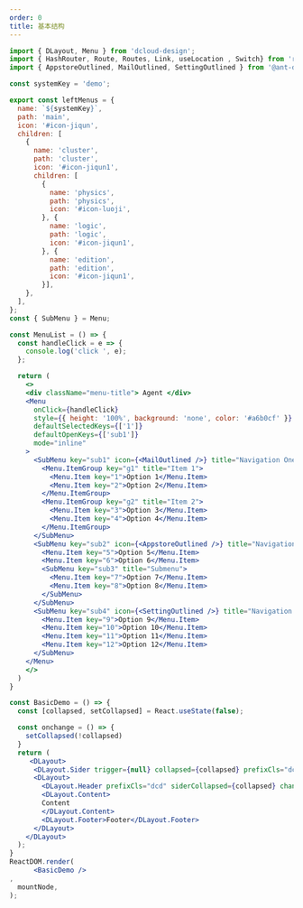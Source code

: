 ```yaml
---
order: 0
title: 基本结构
---
```


```jsx
import { DLayout, Menu } from 'dcloud-design';
import { HashRouter, Route, Routes, Link, useLocation , Switch} from 'react-router-dom';
import { AppstoreOutlined, MailOutlined, SettingOutlined } from '@ant-design/icons';

const systemKey = 'demo';

export const leftMenus = {
  name: `${systemKey}`,
  path: 'main',
  icon: '#icon-jiqun',
  children: [
    {
      name: 'cluster',
      path: 'cluster',
      icon: '#icon-jiqun1',
      children: [
        {
          name: 'physics',
          path: 'physics',
          icon: '#icon-luoji',
        }, {
          name: 'logic',
          path: 'logic',
          icon: '#icon-jiqun1',
        }, {
          name: 'edition',
          path: 'edition',
          icon: '#icon-jiqun1',
        }],
    },
  ],
};
const { SubMenu } = Menu;

const MenuList = () => {
  const handleClick = e => {
    console.log('click ', e);
  };

  return (
    <>
    <div className="menu-title"> Agent </div>
    <Menu
      onClick={handleClick}
      style={{ height: '100%', background: 'none', color: '#a6b0cf' }}
      defaultSelectedKeys={['1']}
      defaultOpenKeys={['sub1']}
      mode="inline"
    >
      <SubMenu key="sub1" icon={<MailOutlined />} title="Navigation One">
        <Menu.ItemGroup key="g1" title="Item 1">
          <Menu.Item key="1">Option 1</Menu.Item>
          <Menu.Item key="2">Option 2</Menu.Item>
        </Menu.ItemGroup>
        <Menu.ItemGroup key="g2" title="Item 2">
          <Menu.Item key="3">Option 3</Menu.Item>
          <Menu.Item key="4">Option 4</Menu.Item>
        </Menu.ItemGroup>
      </SubMenu>
      <SubMenu key="sub2" icon={<AppstoreOutlined />} title="Navigation Two">
        <Menu.Item key="5">Option 5</Menu.Item>
        <Menu.Item key="6">Option 6</Menu.Item>
        <SubMenu key="sub3" title="Submenu">
          <Menu.Item key="7">Option 7</Menu.Item>
          <Menu.Item key="8">Option 8</Menu.Item>
        </SubMenu>
      </SubMenu>
      <SubMenu key="sub4" icon={<SettingOutlined />} title="Navigation Three">
        <Menu.Item key="9">Option 9</Menu.Item>
        <Menu.Item key="10">Option 10</Menu.Item>
        <Menu.Item key="11">Option 11</Menu.Item>
        <Menu.Item key="12">Option 12</Menu.Item>
      </SubMenu>
    </Menu>
    </>
  )
}

const BasicDemo = () => {
  const [collapsed, setCollapsed] = React.useState(false);

  const onchange = () => {
    setCollapsed(!collapsed)
  }
  return (
     <DLayout>
      <DLayout.Sider trigger={null} collapsed={collapsed} prefixCls="dcd"><MenuList/></DLayout.Sider>
      <DLayout>
        <DLayout.Header prefixCls="dcd" siderCollapsed={collapsed} changeSiderCollapsed={onchange} />
        <DLayout.Content>
        Content
        </DLayout.Content>
        <DLayout.Footer>Footer</DLayout.Footer>
      </DLayout>
    </DLayout>
  );
}
ReactDOM.render(
      <BasicDemo />
,
  mountNode,
);
```

<style>
  #components-extend-d-layout-demo-basic .code-box-demo {
    text-align: center;
  }
  #components-extend-d-layout-demo-basic .ant-layout {
    height: 520px
  }
  #components-extend-d-layout-demo-basic .menu-title {
    height: 70px;
    vertical-align: middle;
    line-height: 70px;
    font-size: 24px;
    color: #fff;
  }
  #components-extend-d-layout-demo-basic .ant-menu-inline {
    border: none;
  }
  #components-extend-d-layout-demo-basic .ant-menu-sub.ant-menu-inline {
    background: none;
    color: #a6b0cf;
  }
  #components-extend-d-layout-demo-basic .ant-menu-item-selected {
    background: none;
    color: #a6b0cf;
  }
  #components-extend-d-layout-demo-basic .ant-menu-submenu-selected {
    color: #a6b0cf;
  }
  #components-extend-d-layout-demo-basic .ant-menu-submenu-title {
    color: #a6b0cf;
  }
  #components-extend-d-layout-demo-basic .ant-menu-sub.ant-menu-inline .ant-menu-item-group-title {
    color: #6a7187;
  }
#components-extend-d-layout-demo-basic .ant-menu-inline .ant-menu-selected::after, .ant-menu-inline .ant-menu-item-selected::after {
  opacity: 0;
}
</style>
